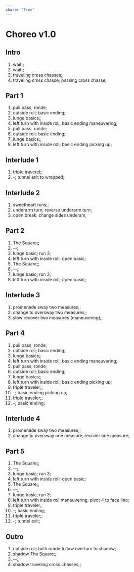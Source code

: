 ```yaml
---  
share: "True"  
---  
```

  
  
# Choreo v1.0   
## Intro  
1. wait;;  
2. wait;;  
3. traveling cross chasses;;  
4. traveling cross chasse; passing cross chasse;  
## Part 1  
1. pull pass; ronde;  
2. outside roll; basic ending;  
3. lunge basics;;  
4. left turn with inside roll; basic ending maneuvering;  
5. pull pass; ronde;  
6. outside roll; basic ending;  
7. lunge basics;;  
8. left turn with inside roll; basic ending picking up;  
## Interlude 1  
1. triple traverel;;  
2. -; tunnel exit to wrapped;  
## Interlude 2  
1. sweetheart runs;;  
2. underarm turn; reverse underarm turn;  
3. open break; change sides underam;  
## Part 2  
1. The Square;;  
2. --;;  
3. lunge basic; run 3;  
4. left turn with inside roll; open basic;  
5. The Square;;  
6. --;;  
7. lunge basic; run 3;  
8. left turn with inside roll; open basic;  
## Interlude 3  
1. promenade sway two measures;;  
2. change to oversway two measures;;  
3. slow recover two measures (maneuvering);;  
## Part 4  
1. pull pass; ronde;  
2. outside roll; basic ending;  
3. lunge basics;;  
4. left turn with inside roll; basic ending maneuvering;  
5. pull pass; ronde;  
6. outside roll; basic ending;  
7. lunge basics;;  
8. left turn with inside roll; basic ending picking up;  
9. triple traveler;;  
10. -; basic ending picking up;  
11. triple traveler;;  
12. -; basic ending;  
## Interlude 4  
1. promenade sway two measures;;  
2. change to oversway one measure; recover one measure;  
## Part 5  
1. The Square;;  
2. --;;  
3. lunge basic; run 3;  
4. left turn with inside roll; open basic;  
5. The Square;;  
6. --;;  
7. lunge basic; run 3;  
8. left turn with inside roll maneuvering; pivot 4 to face line;  
9. triple traveler;;  
10. -; basic ending;  
11. triple traveler;;  
12. -; tunnel exit;  
## Outro  
1. outside roll; both ronde follow overturn to shadow;  
2. shadow The Square;;  
3. --;;  
4. shadow traveling cross chasses;;